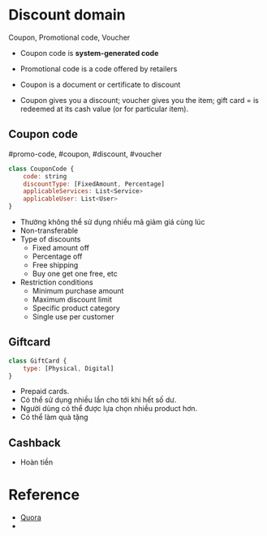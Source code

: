 # Discount domain
Coupon, Promotional code, Voucher
- Coupon code is **system-generated code** 
- Promotional code is a code offered by retailers

- Coupon is a document or certificate to discount
- Coupon gives you a discount; voucher gives you the item; gift card = is redeemed at its cash value (or for particular item).
## Coupon code
#promo-code, #coupon, #discount, #voucher 
```javascript
class CouponCode {
	code: string
	discountType: [FixedAmount, Percentage]
	applicableServices: List<Service>
	applicableUser: List<User>
}
```
- Thường không thể sử dụng nhiều mã giảm giá cùng lúc
- Non-transferable
- Type of discounts
	- Fixed amount off
	- Percentage off
	- Free shipping
	- Buy one get one free, etc
- Restriction conditions
	- Minimum purchase amount
	- Maximum discount limit
	- Specific product category
	- Single use per customer
## Giftcard
```javascript
class GiftCard {
	type: [Physical, Digital]
}
```
- Prepaid cards.
- Có thể sử dụng nhiều lần cho tới khi hết số dư.
- Người dùng có thể được lựa chọn nhiều product hơn.
- Có thể làm quà tặng
## Cashback
- Hoàn tiền

# Reference
- [Quora](https://www.quora.com/What-is-the-difference-between-coupon-codes-and-gift-cards-I-know-gift-cards-are-hard-real-things-and-coupons-are-just-codes-but-are-there-any-other-differences)
- 